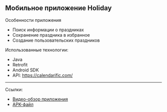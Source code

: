 ## Мобильное приложение Holiday

Особенности приложения
- Поиск информации о праздниках
- Сохранение праздника в избранное
- Создание пользовательских праздников

Использованные технологии:
- Java
- Retrofit
- Android SDK
- API: https://calendarific.com/
---
Ссылки:
- [Видео-обзор приложения](https://youtu.be/_FwINFpWAi8)
- [APK-файл](https://github.com/CezzarJ3/HolidayCalendarApp/blob/master/doc/app-debug.apk)
